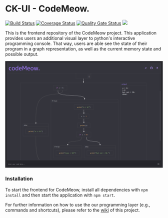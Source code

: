 # CK-UI - CodeMeow.
[![Build Status](https://app.travis-ci.com/TheCodingKittens/CK-UI.svg?branch=main)](https://app.travis-ci.com/TheCodingKittens/CK-UI)
[![Coverage Status](https://coveralls.io/repos/github/TheCodingKittens/CK-UI/badge.svg?branch=main)](https://coveralls.io/github/TheCodingKittens/CK-UI?branch=main)
[![Quality Gate Status](https://sonarcloud.io/api/project_badges/measure?project=TheCodingKittens_CK-UI&metric=alert_status)](https://sonarcloud.io/summary/new_code?id=TheCodingKittens_CK-UI)
<a href="https://heroku-badge.herokuapp.com/?app=ase-fs22-codingkittens-client"><img src="https://heroku-badge.herokuapp.com/?app=ase-fs22-codingkittens-client"></a>

This is the frontend repository of the CodeMeow project. This application provides users an additional visual layer to python's interactive programming console. That way, users are able see the state of their program in a graph representation, as well as the current memory state and possible output.

<img src="https://github.com/TheCodingKittens/CK-UI/blob/main/img/codemeow-general.png">

### Installation

To start the frontend for CodeMeow, install all dependencies with `npm install` and then start the application with `npm start`. 


For further information on how to use the our programming layer (e.g., commands and shortcuts), please refer to the [wiki](https://github.com/TheCodingKittens/CK-UI/wiki/CodeMeow.-Wiki) of this project.


